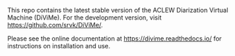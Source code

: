This repo contains the latest stable version of the ACLEW Diarization Virtual Machine (DiViMe). For the development version, visit https://github.com/srvk/DiViMe/. 

Please see the online documentation at https://divime.readthedocs.io/ for instructions on installation and use.
